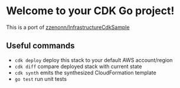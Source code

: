 # Welcome to your CDK Go project!

This is a port of [zzenonn/InfrastructureCdkSample](https://github.com/zzenonn/InfrastructureCdkSample)


## Useful commands

 * `cdk deploy`      deploy this stack to your default AWS account/region
 * `cdk diff`        compare deployed stack with current state
 * `cdk synth`       emits the synthesized CloudFormation template
 * `go test`         run unit tests
